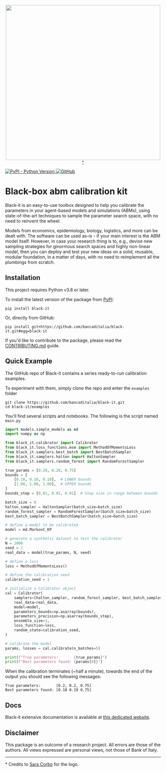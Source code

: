 
<p align="center">
<img src="https://raw.githubusercontent.com/bancaditalia/black-it/main/docs/logo/logo_1024.png" width="500">
<sup><a href="#footnote-1">*</a></sup>
</p>

<a href="https://pypi.org/project/black-it">
    <img alt="PyPI - Python Version" src="https://img.shields.io/pypi/pyversions/black-it" />
</a>

<a href="https://github.com/bancaditalia/black-it/blob/main/LICENSE">
    <img alt="GitHub" src="https://img.shields.io/github/license/bancaditalia/black-it">
</a>


# Black-box abm calibration kit

Black-it is an easy-to-use toolbox designed to help you calibrate the parameters
in your agent-based models and simulations (ABMs), using state-of-the-art
techniques to sample the parameter search space, with no need to reinvent the
wheel.

Models from economics, epidemiology, biology, logistics, and more can be dealt
with. The software can be used as-is - if your main interest is the ABM model
itself. However, in case your research thing is to, e.g., devise new sampling
strategies for ginormous search spaces and highly non-linear model, then you can
deploy and test your new ideas on a solid, reusable, modular foundation, in a
matter of days, with no need to reimplement all the plumbings from scratch.

## Installation

This project requires Python v3.8 or later.

To install the latest version of the package from [PyPI](https://pypi.org/project/black-it/):
```
pip install black-it
```

Or, directly from GitHub:

```
pip install git+https://github.com/bancaditalia/black-it.git#egg=black-it
```

If you'd like to contribute to the package, please read the [CONTRIBUTING.md](./CONTRIBUTING.md) guide.

## Quick Example

The GitHub repo of Black-it contains a series ready-to-run calibration examples.

To experiment with them, simply clone the repo and enter the `examples` folder

```
git clone https://github.com/bancaditalia/black-it.git
cd black-it/examples
```

You'll find several scripts and notebooks. The following is the script named `main.py`

```python
import models.simple_models as md
import numpy as np

from black_it.calibrator import Calibrator
from black_it.loss_functions.msm import MethodOfMomentsLoss
from black_it.samplers.best_batch import BestBatchSampler
from black_it.samplers.halton import HaltonSampler
from black_it.samplers.random_forest import RandomForestSampler

true_params = [0.20, 0.20, 0.75]
bounds = [
    [0.10, 0.10, 0.10],  # LOWER bounds
    [1.00, 1.00, 1.00],  # UPPER bounds
]
bounds_step = [0.01, 0.01, 0.01]  # Step size in range between bounds

batch_size = 8
halton_sampler = HaltonSampler(batch_size=batch_size)
random_forest_sampler = RandomForestSampler(batch_size=batch_size)
best_batch_sampler = BestBatchSampler(batch_size=batch_size)

# define a model to be calibrated
model = md.MarkovC_KP

# generate a synthetic dataset to test the calibrator
N = 2000
seed = 1
real_data = model(true_params, N, seed)

# define a loss
loss = MethodOfMomentsLoss()

# define the calibration seed
calibration_seed = 1

# initialize a Calibrator object
cal = Calibrator(
    samplers=[halton_sampler, random_forest_sampler, best_batch_sampler],
    real_data=real_data,
    model=model,
    parameters_bounds=np.asarray(bounds),
    parameters_precision=np.asarray(bounds_step),
    ensemble_size=3,
    loss_function=loss,
    random_state=calibration_seed,
)

# calibrate the model
params, losses = cal.calibrate(n_batches=5)

print(f"True parameters:       {true_params}")
print(f"Best parameters found: {params[0]}")
```

When the calibration terminates (~half a minute), towards the end  of the output
you should see the following messages:
```
True parameters:       [0.2, 0.2, 0.75]
Best parameters found: [0.18 0.19 0.75]
```

## Docs

Black-it extensive documentation is available at [this dedicated website](https://bancaditalia.github.io/black-it/).

## Disclaimer

This package is an outcome of a research project. All errors are those of the authors. All views expressed are personal views, not those of Bank of Italy.

---

<p id="footnote-1">
* Credits to <a href="https://www.bankit.art/people/sara-corbo">Sara Corbo</a> for the logo.
</p>
